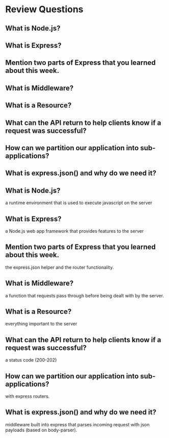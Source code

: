# Review Questions

## What is Node.js?

## What is Express?

## Mention two parts of Express that you learned about this week.

## What is Middleware?

## What is a Resource?

## What can the API return to help clients know if a request was successful?

## How can we partition our application into sub-applications?

## What is express.json() and why do we need it?

## What is Node.js?

a runtime environment that is used to execute javascript on the server

## What is Express?

a Node.js web app framework that provides features to the server

## Mention two parts of Express that you learned about this week.

the express.json helper and the router functionality.

## What is Middleware?

a function that requests pass through before being dealt with by the server.

## What is a Resource?

everything important to the server

## What can the API return to help clients know if a request was successful?

a status code (200-202)

## How can we partition our application into sub-applications?

with express routers.

## What is express.json() and why do we need it?

middleware built into express that parses incoming request with json payloads (based on body-parser).
